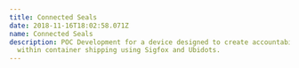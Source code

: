 ```yaml
---
title: Connected Seals
date: 2018-11-16T18:02:58.071Z
name: Connected Seals
description: POC Development for a device designed to create accountability
  within container shipping using Sigfox and Ubidots.
---
```


